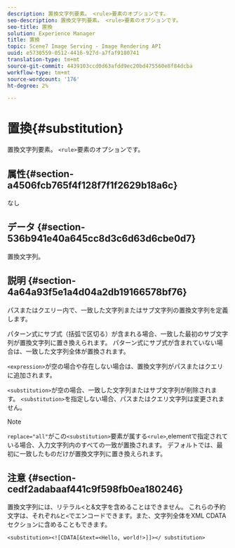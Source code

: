 ```yaml
---
description: 置換文字列要素。 <rule>要素のオプションです。
seo-description: 置換文字列要素。 <rule>要素のオプションです。
seo-title: 置換
solution: Experience Manager
title: 置換
topic: Scene7 Image Serving - Image Rendering API
uuid: e5730559-0512-4416-927d-a7faf9180741
translation-type: tm+mt
source-git-commit: 4439103ccd0d63afdd9ec20bd475560e8f84dcba
workflow-type: tm+mt
source-wordcount: '176'
ht-degree: 2%

---
```



# 置換{#substitution}

置換文字列要素。 `<rule>`要素のオプションです。

## 属性{#section-a4506fcb765f4f128f7f1f2629b18a6c}

なし

## データ {#section-536b941e40a645cc8d3c6d63d6cbe0d7}

置換文字列。

## 説明 {#section-4a64a93f5e1a4d04a2db19166578bf76}

パスまたはクエリー内で、一致した文字列またはサブ文字列の置換文字列を定義します。

パターン式にサブ式（括弧で区切る）が含まれる場合、一致した最初のサブ文字列が置換文字列に置き換えられます。 パターン式にサブ式が含まれていない場合は、一致した文字列全体が置換されます。

`<expression>`が空の場合や存在しない場合は、置換文字列がパスまたはクエリに追加されます。

`<substitution>`が空の場合、一致した文字列またはサブ文字列が削除されます。 `<substitution>`を指定しない場合、パスまたはクエリ文字列は変更されません。

>[!NOTE]
>
>`replace="all"`がこの`<substitution>`要素が属する`<rule>`,elementで指定されている場合、入力文字列内のすべての一致が置換されます。 デフォルトでは、最初に一致したものだけが置換文字列に置き換えられます。

## 注意 {#section-cedf2adabaaf441c9f598fb0ea180246}

置換文字列には、リテラル&lt;と&amp;文字を含めることはできません。 これらの予約文字は、それぞれ`&`と`<`でエンコードできます。また、文字列全体をXML CDATAセクションに含めることもできます。

`<substitution><![CDATA[&text=<Hello, world!>]]></ substitution>`
